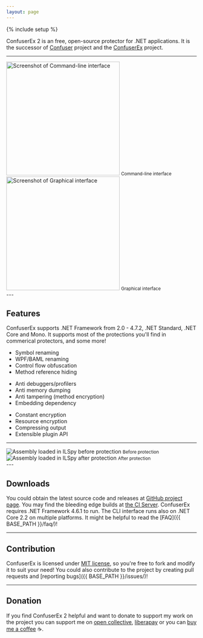 ```yaml
---
layout: page
---
```

{% include setup %}

ConfuserEx 2 is an free, open-source protector for .NET applications.
It is the successor of [Confuser](http://confuser.codeplex.com) project
and the [ConfuserEx](https://github.com/yck1509/ConfuserEx) project.

---
<div class="row">
  <div class="col-md-6">
    <img class="img-responsive" alt="Screenshot of Command-line interface" src="{{ ASSET_PATH }}/screenshot1.png" style="height: 300px">
    <small>Command-line interface</small>
  </div>
  <div class="col-md-6">
    <img class="img-responsive" alt="Screenshot of Graphical interface" src="{{ ASSET_PATH }}/screenshot2.png" style="height: 300px">
    <small>Graphical interface</small>
  </div>
</div>
---

Features
--------
ConfuserEx supports .NET Framework from 2.0 - 4.7.2, .NET Standard, .NET Core and Mono.
It supports most of the protections you'll find in commerical protectors, and some more!

<div class="container-fluid">
  <p class="row">
    <ul class="col-md-4">
      <li>Symbol renaming</li>
      <li>WPF/BAML renaming</li>
      <li>Control flow obfuscation</li>
      <li>Method reference hiding</li>
    </ul>
    <ul class="col-md-4">
      <li>Anti debuggers/profilers</li>
      <li>Anti memory dumping</li>
      <li>Anti tampering (method encryption)</li>
      <li>Embedding dependency</li>
    </ul>
    <ul class="col-md-4">
      <li>Constant encryption</li>
      <li>Resource encryption</li>
      <li>Compressing output</li>
      <li>Extensible plugin API</li>
    </ul>
  </p>
</div>

---
<div class="row">
  <div class="col-md-6">
    <img class="img-responsive" alt="Assembly loaded in ILSpy before protection" src="{{ ASSET_PATH }}/prot1.png">
    <small>Before protection</small>
  </div>
  <!--
      Umm... Actually I think it's a bit unfair to use invalid metadata protection in this image,
      but I can assure you that, even if you don't use invalid metadata, the protection is still
      very good! :)
  -->
  <div class="col-md-6">
    <img class="img-responsive" alt="Assembly loaded in ILSpy after protection" src="{{ ASSET_PATH }}/prot2.png">
    <small>After protection</small>
  </div>
</div>
---

Downloads
---------
You could obtain the latest source code and releases at [GitHub project page](https://github.com/mkaring/ConfuserEx/releases).
You may find the bleeding edge builds at [the CI Server](https://ci.appveyor.com/project/mkaring/confuserex).
ConfuserEx requires .NET Framework 4.6.1 to run. The CLI interface runs also on .NET Core 2.2 on multiple platforms.
It might be helpful to read the [FAQ]({{ BASE_PATH }}/faq/)!

---

Contribution
------------
ConfuserEx is licensed under [MIT license](http://opensource.org/licenses/MIT), 
so you're free to fork and modify it to suit your need!
You could also contribute to the project by creating pull requests and [reporting bugs]({{ BASE_PATH }}/issues/)!

---

Donation
---------
If you find ConfuserEx 2 helpful and want to donate to support my work on the project you can support me on
[open collective](https://opencollective.com/confuserex), [liberapay](https://liberapay.com/mkaring/) or 
you can [buy me a coffee](http://buymeacoff.ee/fFUnXMCdW) :coffee:.